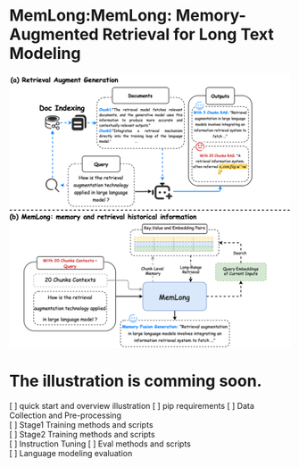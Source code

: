 # MemLong:MemLong: Memory-Augmented Retrieval for Long Text Modeling
![overview](./asset/illustration.png)
# The illustration is comming soon.
[ ] quick start and overview illustration
[ ] pip requirements
[ ] Data Collection and Pre-processing   
[ ] Stage1 Training methods and scripts  
[ ] Stage2 Training methods and scripts  
[ ] Instruction Tuning
[ ] Eval methods and scripts  
[ ] Language modeling evaluation   